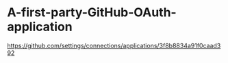 # A-first-party-GitHub-OAuth-application
https://github.com/settings/connections/applications/3f8b8834a91f0caad392
